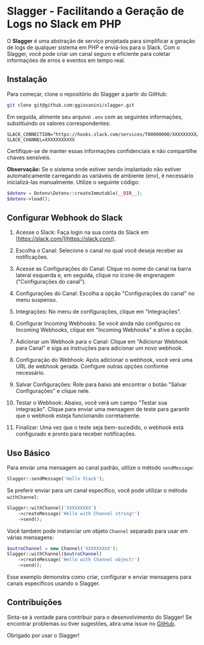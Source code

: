# Slagger - Facilitando a Geração de Logs no Slack em PHP

O **Slagger** é uma abstração de serviço projetada para simplificar a geração de logs de qualquer sistema em PHP e enviá-los para o Slack. Com o Slagger, você pode criar um canal seguro e eficiente para coletar informações de erros e eventos em tempo real.

## Instalação

Para começar, clone o repositório do Slagger a partir do GitHub:

```bash
git clone git@github.com:ggiovanini/slagger.git
```

Em seguida, alimente seu arquivo `.env` com as seguintes informações, substituindo os valores correspondentes:

```dotenv
SLACK_CONNECTION="https://hooks.slack.com/services/T00000000/XXXXXXXXX/000000000000000000000000"
SLACK_CHANNEL=XXXXXXXXXXX
```

Certifique-se de manter essas informações confidenciais e não compartilhe chaves sensíveis.

**Observação:** Se o sistema onde estiver sendo implantado não estiver automaticamente carregando as variáveis de ambiente (env), é necessário inicializá-las manualmente. Utilize o seguinte código:

```php
$dotenv = Dotenv\Dotenv::createImmutable(__DIR__);
$dotenv->load();
```

## Configurar Webhook do Slack

1. Acesse o Slack: Faça login na sua conta do Slack em [https://slack.com/](https://slack.com/).

2. Escolha o Canal: Selecione o canal no qual você deseja receber as notificações.

3. Acesse as Configurações do Canal: Clique no nome do canal na barra lateral esquerda e, em seguida, clique no ícone de engrenagem ("Configurações do canal").

4. Configurações do Canal: Escolha a opção "Configurações do canal" no menu suspenso.

5. Integrações: No menu de configurações, clique em "Integrações".

6. Configurar Incoming Webhooks: Se você ainda não configurou os Incoming Webhooks, clique em "Incoming Webhooks" e ative a opção.

7. Adicionar um Webhook para o Canal: Clique em "Adicionar Webhook para Canal" e siga as instruções para adicionar um novo webhook.

8. Configuração do Webhook: Após adicionar o webhook, você verá uma URL de webhook gerada. Configure outras opções conforme necessário.

9. Salvar Configurações: Role para baixo até encontrar o botão "Salvar Configurações" e clique nele.

10. Testar o Webhook: Abaixo, você verá um campo "Testar sua integração". Clique para enviar uma mensagem de teste para garantir que o webhook esteja funcionando corretamente.

11. Finalizar: Uma vez que o teste seja bem-sucedido, o webhook está configurado e pronto para receber notificações.

## Uso Básico

Para enviar uma mensagem ao canal padrão, utilize o método `sendMessage`:

```php
Slagger::sendMessage('Hello Slack');
```

Se preferir enviar para um canal específico, você pode utilizar o método `withChannel`:

```php
Slagger::withChannel('XXXXXXXXX')
    ->createMessage('Hello with Channel string!')
    ->send();
```

Você também pode instanciar um objeto `Channel` separado para usar em várias mensagens:

```php
$outroChannel = new Channel('XXXXXXXXX');
Slagger::withChannel($outroChannel)
    ->createMessage('Hello with Channel object!')
    ->send();
```

Esse exemplo demonstra como criar, configurar e enviar mensagens para canais específicos usando o Slagger.

## Contribuições

Sinta-se à vontade para contribuir para o desenvolvimento do Slagger! Se encontrar problemas ou tiver sugestões, abra uma issue no [GitHub](https://github.com/ggiovanini/slagger/issues).

Obrigado por usar o Slagger!
